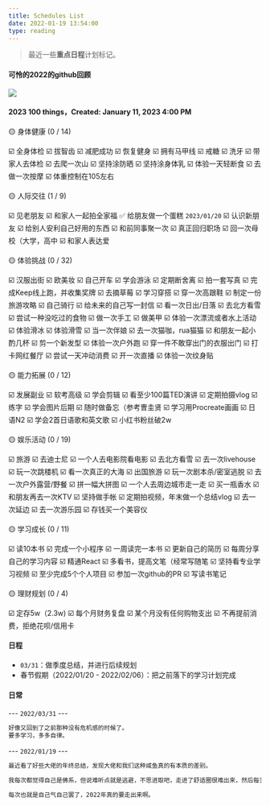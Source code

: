 ```yaml
---
title: Schedules List
date: 2022-01-19 13:54:00
type: reading
---
```



> 最近一些**重点日程**计划标记。


#### 可怜的2022的github回顾
![](https://i.hd-r.cn/0fed55c5a8c4a8d94a40ff6e9e614d39.png)

#### 2023 100 things，Created: January 11, 2023 4:00 PM

<aside>
🟡 身体健康 (0 / 14)

</aside>

☑️  全身体检
☑️  拔智齿
☑️  减肥成功
☑️  恢复健身
☑️  拥有马甲线
☑️  戒糖
☑️  洗牙
☑️  带家人去体检
☑️  去爬一次山
☑️  坚持涂防晒
☑️  坚持涂身体乳
☑️  体验一天轻断食
☑️  去做一次按摩
☑️  体重控制在105左右

<aside>
🟡 人际交往 (1 / 9)

</aside>

☑️  见老朋友
☑️  和家人一起拍全家福
✅  给朋友做一个蛋糕 `2023/01/20`
☑️  认识新朋友
☑️  给别人安利自己好用的东西
☑️  和前同事聚一次
☑️  真正回归职场
☑️  回一次母校（大学，高中
☑️  和家人表达爱

<aside>
🟡 体验挑战 (0 / 32)

</aside>

☑️  汉服出街
☑️  欧美妆
☑️  自己开车
☑️  学会游泳
☑️  定期断舍离
☑️  拍一套写真
☑️  完成Keep线上跑，并收集奖牌
☑️  去摘草莓
☑️  学习穿搭
☑️  穿一次高跟鞋
☑️  制定一份旅游攻略
☑️  自己骑行
☑️  给未来的自己写一封信
☑️  看一次日出/日落
☑️  去北方看雪
☑️  尝试一种没吃过的食物
☑️  做一次手工
☑️  做美甲
☑️  体验一次漂流或者水上活动
☑️  体验滑冰
☑️  体验滑雪
☑️  当一次伴娘
☑️  去一次猫咖，rua猫猫
☑️  和朋友一起小酌几杯
☑️  剪一个新发型
☑️  体验一次户外跑
☑️  穿一件不敢穿出门的衣服出门
☑️  打卡网红餐厅
☑️  尝试一天冲动消费
☑️  开一次直播
☑️  体验一次纹身贴

<aside>
🟡 能力拓展 (0 / 12)

</aside>

☑️  发展副业
☑️  软考高级
☑️  学会剪辑
☑️  看至少100篇TED演讲
☑️  定期拍摄vlog
☑️  练字
☑️  学会图片后期
☑️  随时做备忘（参考曺圭贤
☑️  学习用Procreate画画
☑️  日语N2
☑️  学会2首日语歌和英文歌
☑️  小红书粉丝破2w

<aside>
🟡 娱乐活动 (0 / 19)

</aside>

☑️  旅游
☑️  去迪士尼
☑️  一个人去电影院看电影
☑️  去北方看雪
☑️  去一次livehouse
☑️  玩一次跳楼机
☑️  看一次真正的大海
☑️  出国旅游
☑️  玩一次剧本杀/密室逃脱
☑️  去一次户外露营/野餐
☑️  拼一幅大拼图
☑️  一个人去周边城市走一走
☑️  买一瓶香水
☑️  和朋友再去一次KTV
☑️  坚持做手帐
☑️  定期拍视频，年末做一个总结vlog
☑️  去一次延边
☑️  去一次游乐园
☑️  存钱买一个美容仪

<aside>
🟡 学习成长 (0 / 11)

</aside>

☑️  读10本书
☑️  完成一个小程序
☑️  一周读完一本书
☑️  更新自己的简历
☑️  每周分享自己的学习内容
☑️  精通React
☑️  多看书，提高文笔（经常写随笔
☑️  坚持看专业学习视频
☑️  至少完成5个个人项目
☑️  参加一次github的PR
☑️  写读书笔记

<aside>
🟡 理财规划 (0 / 4)

</aside>

☑️  定存5w（2.3w)
☑️  每个月财务复盘
☑️  某个月没有任何购物支出
☑️  不再提前消费，拒绝花呗/信用卡

#### 日程

- `03/31`：做季度总结，并进行后续规划
- 春节假期（2022/01/20 - 2022/02/06）：把之前落下的学习计划完成

#### 日常

--- `2022/03/31` ---

```bash
好像又回到了之前那种没有危机感的时候了。
要多学习，多多自律。
```

--- `2022/01/19` ---

```bash
最近看了好些大佬的年终总结，发现大佬和我们这种咸鱼真的有本质的差别。

我每次都觉得自己是佛系，但说难听点就是逃避，不思进取吧，走进了舒适圈很难出来，然后每天还自怨自艾觉得这个社会太卷。

每次也就是自己气自己罢了，2022年真的要走出来啊。
```
